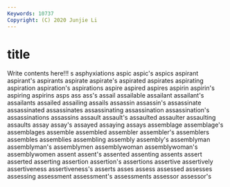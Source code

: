 ```yaml
---
Keywords: 10737
Copyright: (C) 2020 Junjie Li
---
```


# title

Write contents here!!!
s 
asphyxiations 
aspic
aspic's 
aspics 
aspirant 
aspirant's 
aspirants 
aspirate 
aspirate's 
aspirated 
aspirates 
aspirating
aspiration 
aspiration's 
aspirations 
aspire 
aspired 
aspires 
aspirin 
aspirin's 
aspiring 
aspirins
asps 
ass 
ass's 
assail 
assailable 
assailant 
assailant's 
assailants 
assailed 
assailing
assails 
assassin 
assassin's 
assassinate 
assassinated 
assassinates 
assassinating 
assassination 
assassination's 
assassinations
assassins 
assault 
assault's 
assaulted 
assaulter 
assaulting 
assaults 
assay 
assay's 
assayed
assaying 
assays 
assemblage 
assemblage's 
assemblages 
assemble 
assembled 
assembler 
assembler's 
assemblers
assembles 
assemblies 
assembling 
assembly 
assembly's 
assemblyman 
assemblyman's 
assemblymen 
assemblywoman 
assemblywoman's
assemblywomen 
assent 
assent's 
assented 
assenting 
assents 
assert 
asserted 
asserting 
assertion
assertion's 
assertions 
assertive 
assertively 
assertiveness 
assertiveness's 
asserts 
asses 
assess 
assessed
assesses 
assessing 
assessment 
assessment's 
assessments 
assessor 
assessor's 
